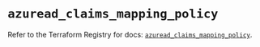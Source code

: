 # `azuread_claims_mapping_policy`

Refer to the Terraform Registry for docs: [`azuread_claims_mapping_policy`](https://registry.terraform.io/providers/hashicorp/azuread/2.53.0/docs/resources/claims_mapping_policy).
